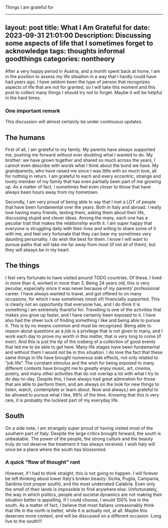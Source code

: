 Things I am grateful for

---
layout: post
title:  What I Am Grateful for
date: 2023-09-31 21:01:00
Description: Discussing some aspects of life that I sometimes forget to acknowledge
tags: thoughts informal goodthings
categories: nontheory
---

After a very happy period in Austria, and a month spent back at home, I am in the position to assess my life situation in a way that I hardly could have had years ago. I have seldom been the type of person that recognizes aspects of life that are not for granted, so I will take this moment and this post to collect many things I should try not to forget. Maybe it will be helpful in the hard times. 
### One important remark
This discussion will almost certainly be under continuous updates.


## The humans
First of all, I am grateful to my family. My parents have always supported me, pushing me forward without ever doubting what I wanted to do. My brother: we have grown together and shared so much across the years, I cannot even describe with words what I think about the bond we have. My grandparents, who have raised me since I was little with so much love, all for nothing in return. I am grateful to each and every eccentric, strange and lovely member of my family that has even partially been part of me growing up. As a matter of fact, I sometimes feel even closer to those that have always been hours away from my hometown. 

Secondly, I am very proud of being able to say that I met a LOT of people that have been fundamental over the years. Both in Italy and abroad. I really love having many friends, texting them, asking them about their life, discussing stupid and clever ideas. Among the many, each one has a peculiar trait that makes the relationship worth it. I am super happy that everyone is struggling daily with their lives and willing to share some of it with me, and feel very fortunate that they can bear my sometimes very daunting personality. I do wish the best for them. I know I will want to pursue paths that will take me far away from most (if not all of them), but they will always be in my heart. 

## The things
I feel very fortunate to have visited around TODO countries. Of these, I lived in more than 4, worked in more than 3. Being 24 years old, this is very peculiar, especially since it was never because of my parents’ professional career. I have always wanted to travel, and got offered to on many occasions, for which I was sometimes (most of) financially supported. This is clearly not an opportunity that everyone has, and I do think it is something I am extremely thankful for. Travelling is one of the activities that makes you grow up faster, and I have certainly been exposed to it. 
I have also had the sheer luck of finding something I like and being able to pursue it. This is by no means common and must be recognized. Being able to reason about questions as a job is a privilege that is not given to many, and I work each day to prove my worth in this matter, that is very long to come (if ever). And this is just the tip of the iceberg of a collection of good events that led me to be able to get here. Many life stages have been fundamental and without them I would not be in this situation. 
I do love the fact that these same things in life have brought numerous side effects, not only related to “job life”. The constant stimulus and the wish for being exposed to many different contexts have brought me to greatly enjoy music, art, cinema, poetry, and many other activities that do not overlap a lot with what I try to do day-to-day. Despite this, I have always had great admiration for those that are able to perform them, and am always on the look for new things to listen, watch, contemplate or learn about. Now and always,I am grateful to be allowed to pursue what I like, 99% of the time. Knowing that this is very rare, it is probably the luckiest part of my everyday life. 


## South
On a side note, I am strangely super proud of having visited most of the southern part of Italy. Despite the large critics brought forward, the south is unbeatable. The power of the people, the strong culture and the beauty truly do not deserve the treatment it has always received. I wish Italy will once be a place where the south has blossomed. 
### A quick “flow of thought” rant
However, if I had to think straight, this is not going to happen. I will forever be left thinking about lower Italy’s broken beauty: Sicilia, Puglia, Campania, Sardinia (not proper south), and the most underrated Calabria. Even only the smell of their lands is impossible to find anywhere else. 
Unfortunately, the way in which politics, people and societal dynamics are not making their situation better is appalling. If I could choose, I would 100% live in the south. As a matter of fact, I believe that most Italians unreasonably think that life in the north is better, while it is actually not, at all. Maybe this deserves more context, and will be discussed on a different occasion. Long live to the south!!!








